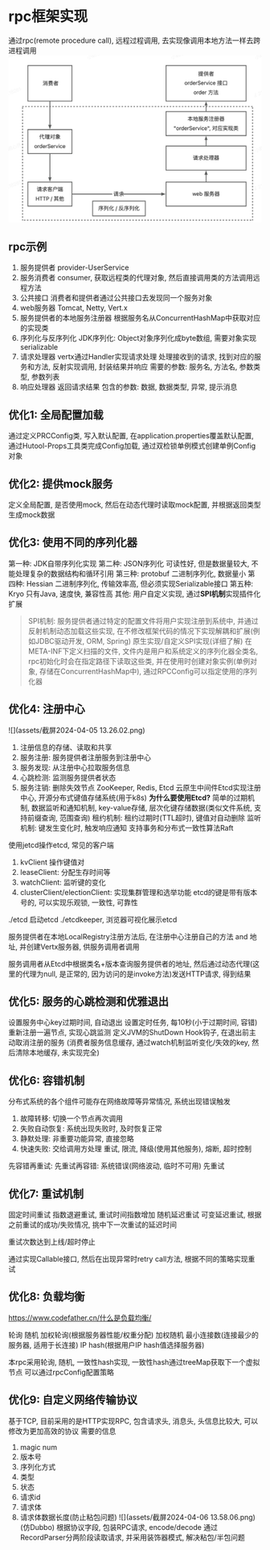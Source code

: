 # rpc框架实现
通过rpc(remote procedure call), 远程过程调用, 去实现像调用本地方法一样去跨进程调用
![rpc框架图](assets/截屏2024-04-04%2014.46.07.png)
## rpc示例
1. 服务提供者
    provider-UserService
2. 服务消费者
    consumer, 获取远程类的代理对象, 然后直接调用类的方法调用远程方法
3. 公共接口
    消费者和提供者通过公共接口去发现同一个服务对象
4. web服务器
    Tomcat, Netty, Vert.x
5. 服务提供者的本地服务注册器
    根据服务名从ConcurrentHashMap中获取对应的实现类
6. 序列化与反序列化
    JDK序列化: Object对象序列化成byte数组, 需要对象实现serializable
7. 请求处理器
    vertx通过Handler<HttpServerRequest>实现请求处理
    处理接收到的请求, 找到对应的服务和方法, 反射实现调用, 封装结果并响应
    需要的参数: 服务名, 方法名, 参数类型, 参数列表
8. 响应处理器
    返回请求结果
    包含的参数: 数据, 数据类型, 异常, 提示消息

## 优化1: 全局配置加载
通过定义PRCConfig类, 写入默认配置, 在application.properties覆盖默认配置, 通过Hutool-Props工具类完成Config加载, 通过双检锁单例模式创建单例Config对象

## 优化2: 提供mock服务
定义全局配置, 是否使用mock, 然后在动态代理时读取mock配置, 并根据返回类型生成mock数据 

## 优化3: 使用不同的序列化器
第一种: JDK自带序列化实现
第二种: JSON序列化 可读性好, 但是数据量较大, 不能处理复杂的数据结构和循环引用
第三种: protobuf 二进制序列化, 数据量小
第四种: Hessian 二进制序列化, 传输效率高, 但必须实现Serializable接口
第五种: Kryo 只有Java, 速度快, 兼容性高
其他: 用户自定义实现, 通过**SPI机制**实现插件化扩展
> SPI机制: 服务提供者通过特定的配置文件将用户实现注册到系统中, 并通过反射机制动态加载这些实现, 在不修改框架代码的情况下实现解耦和扩展(例如JDBC驱动开发, ORM, Spring)
原生实现/自定义SPI实现(详细了解)
在META-INF下定义扫描的文件, 文件内是用户和系统定义的序列化器全类名, rpc初始化时会在指定路径下读取这些类, 并在使用时创建对象实例(单例对象, 存储在ConcurrentHashMap中), 通过RPCConfig可以指定使用的序列化器

## 优化4: 注册中心
![](assets/截屏2024-04-05 13.26.02.png)
1. 注册信息的存储、读取和共享
2. 服务注册: 服务提供者注册服务到注册中心
3. 服务发现: 从注册中心拉取服务信息
4. 心跳检测: 监测服务提供者状态
5. 服务注销: 删除失效节点
ZooKeeper, Redis, Etcd
云原生中间件Etcd实现注册中心, 开源分布式键值存储系统(用于k8s)
**为什么要使用Etcd?**
简单的过期机制, 数据监听和通知机制, key-value存储, 层次化键存储数据(类似文件系统, 支持前缀查询, 范围查询)
租约机制: 租约过期时(TTL超时), 键值对自动删除
监听机制: 键发生变化时, 触发响应通知
支持事务和分布式一致性算法Raft


使用jetcd操作etcd, 常见的客户端
1. kvClient 操作键值对
2. leaseClient: 分配生存时间等
3. watchClient: 监听键的变化
4. clusterClient/electionClient: 实现集群管理和选举功能
etcd的键是带有版本号的, 可以实现乐观锁, 一致性, 可靠性

./etcd 启动etcd
./etcdkeeper, 浏览器可视化展示etcd


服务提供者在本地LocalRegistry注册方法后, 在注册中心注册自己的方法 and 地址, 并创建Vertx服务器, 供服务调用者调用

服务调用者从Etcd中根据类名+版本查询服务提供者的地址, 然后通过动态代理(这里的代理为null, 是正常的, 因为访问的是invoke方法)发送HTTP请求, 得到结果

## 优化5: 服务的心跳检测和优雅退出
设置服务中心key过期时间, 自动退出
设置定时任务, 每10秒(小于过期时间, 容错)重新注册一遍节点, 实现心跳监测
定义JVM的ShutDown Hook钩子, 在退出前主动取消注册的服务
(消费者服务信息缓存, 通过watch机制监听变化/失效的key, 然后清除本地缓存, 未实现完全)


## 优化6: 容错机制
分布式系统的各个组件可能存在网络故障等异常情况, 系统出现错误触发

1. 故障转移: 切换一个节点再次调用
2. 失败自动恢复: 系统出现失败时, 及时恢复正常
3. 静默处理: 非重要功能异常, 直接忽略
4. 快速失败: 交给调用方处理
重试, 限流, 降级(使用其他服务), 熔断, 超时控制

先容错再重试: 
先重试再容错: 系统错误(网络波动, 临时不可用) 先重试

## 优化7: 重试机制
固定时间重试
指数退避重试, 重试时间指数增加
随机延迟重试
可变延迟重试, 根据之前重试的成功/失败情况, 挑中下一次重试的延迟时间

重试次数达到上线/超时停止

通过实现Callable接口, 然后在出现异常时retry call方法, 根据不同的策略实现重试
## 优化8: 负载均衡
https://www.codefather.cn/什么是负载均衡/

轮询
随机
加权轮询(根据服务器性能/权重分配)
加权随机
最小连接数(连接最少的服务器, 适用于长连接)
IP hash(根据用户IP hash值选择服务器)

本rpc采用轮询, 随机, 一致性hash实现, 一致性hash通过treeMap获取下一个虚拟节点
可以通过rpcConfig配置策略

## 优化9: 自定义网络传输协议
基于TCP, 目前采用的是HTTP实现RPC, 包含请求头, 消息头, 头信息比较大, 可以修改为更加高效的协议
需要的信息
1. magic num
2. 版本号
3. 序列化方式
4. 类型
5. 状态
6. 请求id
7. 请求体
8. 请求体数据长度(防止粘包问题)
![](assets/截屏2024-04-06 13.58.06.png)
   (仿Dubbo)
根据协议字段, 包装RPC请求, encode/decode
通过RecordParser分两阶段读取请求, 并采用装饰器模式, 解决粘包/半包问题
